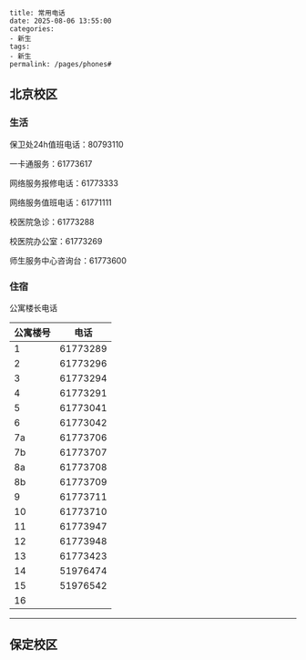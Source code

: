 ```
title: 常用电话
date: 2025-08-06 13:55:00
categories:
- 新生  
tags:
- 新生  
permalink: /pages/phones# 
```

## 北京校区

### 生活

保卫处24h值班电话：80793110

一卡通服务：61773617

网络服务报修电话：61773333

网络服务值班电话：61771111

校医院急诊：61773288

校医院办公室：61773269

师生服务中心咨询台：61773600

### 住宿

公寓楼长电话

| 公寓楼号 | 电话       |
| ---- | -------- |
| 1    | 61773289 |
| 2    | 61773296 |
| 3    | 61773294 |
| 4    | 61773291 |
| 5    | 61773041 |
| 6    | 61773042 |
| 7a   | 61773706 |
| 7b   | 61773707 |
| 8a   | 61773708 |
| 8b   | 61773709 |
| 9    | 61773711 |
| 10   | 61773710 |
| 11   | 61773947 |
| 12   | 61773948 |
| 13   | 61773423 |
| 14   | 51976474 |
| 15   | 51976542 |
| 16   |          |

---

## 保定校区

